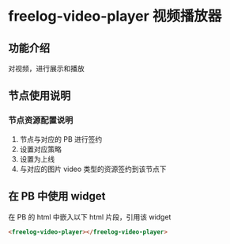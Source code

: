 # freelog-video-player 视频播放器

## 功能介绍
对视频，进行展示和播放

<!-- ![效果演示](doc/source/display.jpeg) -->

## 节点使用说明

### 节点资源配置说明

1. 节点与对应的 PB 进行签约
2. 设置对应策略
3. 设置为上线
4. 与对应的图片 video 类型的资源签约到该节点下

## 在 PB 中使用 widget

在 PB 的 html 中嵌入以下 html 片段，引用该 widget
```html
<freelog-video-player></freelog-video-player>
```

<!--
### 依赖资源
|资源名称|资源ID|
|---|---|
|12345123451234/freelog-waterfall-picture|5d512e14499b2f0029d74f7b|


### 资源meta
无
-->




